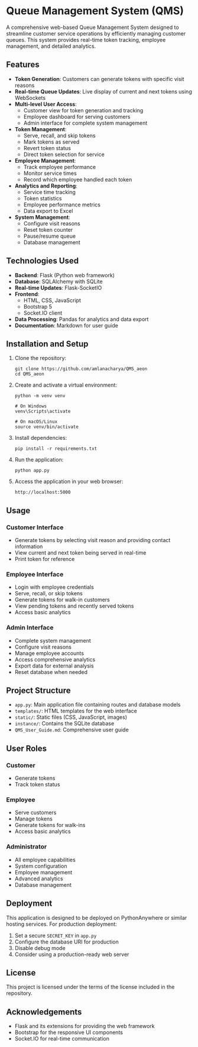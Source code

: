# Queue Management System (QMS)

A comprehensive web-based Queue Management System designed to streamline customer service operations by efficiently managing customer queues. This system provides real-time token tracking, employee management, and detailed analytics.

## Features

- **Token Generation**: Customers can generate tokens with specific visit reasons
- **Real-time Queue Updates**: Live display of current and next tokens using WebSockets
- **Multi-level User Access**:
  - Customer view for token generation and tracking
  - Employee dashboard for serving customers
  - Admin interface for complete system management
- **Token Management**:
  - Serve, recall, and skip tokens
  - Mark tokens as served
  - Revert token status
  - Direct token selection for service
- **Employee Management**:
  - Track employee performance
  - Monitor service times
  - Record which employee handled each token
- **Analytics and Reporting**:
  - Service time tracking
  - Token statistics
  - Employee performance metrics
  - Data export to Excel
- **System Management**:
  - Configure visit reasons
  - Reset token counter
  - Pause/resume queue
  - Database management

## Technologies Used

- **Backend**: Flask (Python web framework)
- **Database**: SQLAlchemy with SQLite
- **Real-time Updates**: Flask-SocketIO
- **Frontend**: 
  - HTML, CSS, JavaScript
  - Bootstrap 5
  - Socket.IO client
- **Data Processing**: Pandas for analytics and data export
- **Documentation**: Markdown for user guide

## Installation and Setup

1. Clone the repository:
   ```
   git clone https://github.com/amlanacharya/QMS_aeon
   cd QMS_aeon
   ```

2. Create and activate a virtual environment:
   ```
   python -m venv venv
   
   # On Windows
   venv\Scripts\activate
   
   # On macOS/Linux
   source venv/bin/activate
   ```

3. Install dependencies:
   ```
   pip install -r requirements.txt
   ```

4. Run the application:
   ```
   python app.py
   ```

5. Access the application in your web browser:
   ```
   http://localhost:5000
   ```

## Usage

### Customer Interface
- Generate tokens by selecting visit reason and providing contact information
- View current and next token being served in real-time
- Print token for reference

### Employee Interface
- Login with employee credentials
- Serve, recall, or skip tokens
- Generate tokens for walk-in customers
- View pending tokens and recently served tokens
- Access basic analytics

### Admin Interface
- Complete system management
- Configure visit reasons
- Manage employee accounts
- Access comprehensive analytics
- Export data for external analysis
- Reset database when needed

## Project Structure

- `app.py`: Main application file containing routes and database models
- `templates/`: HTML templates for the web interface
- `static/`: Static files (CSS, JavaScript, images)
- `instance/`: Contains the SQLite database
- `QMS_User_Guide.md`: Comprehensive user guide

## User Roles

### Customer
- Generate tokens
- Track token status

### Employee
- Serve customers
- Manage tokens
- Generate tokens for walk-ins
- Access basic analytics

### Administrator
- All employee capabilities
- System configuration
- Employee management
- Advanced analytics
- Database management

## Deployment

This application is designed to be deployed on PythonAnywhere or similar hosting services. For production deployment:

1. Set a secure `SECRET_KEY` in `app.py`
2. Configure the database URI for production
3. Disable debug mode
4. Consider using a production-ready web server

## License

This project is licensed under the terms of the license included in the repository.

## Acknowledgements

- Flask and its extensions for providing the web framework
- Bootstrap for the responsive UI components
- Socket.IO for real-time communication
